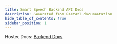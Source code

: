 ```yaml
---
title: Smart Speech Backend API Docs
description: Generated from FastAPI documentation
hide_table_of_contents: true
sidebar_position: 1
---
```


Hosted Docs: [Backend Docs](http://18.215.233.130:8000/docs)
